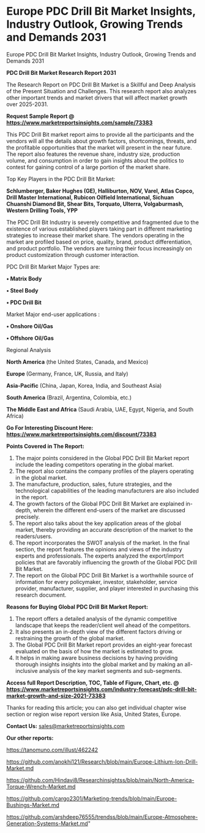 # Europe PDC Drill Bit Market Insights, Industry Outlook, Growing Trends and Demands 2031
Europe PDC Drill Bit Market Insights, Industry Outlook, Growing Trends and Demands 2031

<strong>PDC Drill Bit Market Research Report 2031</strong>

The Research Report on PDC Drill Bit Market is a Skillful and Deep Analysis of the Present Situation and Challenges. This research report also analyzes other important trends and market drivers that will affect market growth over 2025-2031.

<strong>Request Sample Report @ <a href=https://www.marketreportsinsights.com/sample/73383>https://www.marketreportsinsights.com/sample/73383</a></strong>

This PDC Drill Bit market report aims to provide all the participants and the vendors will all the details about growth factors, shortcomings, threats, and the profitable opportunities that the market will present in the near future. The report also features the revenue share, industry size, production volume, and consumption in order to gain insights about the politics to contest for gaining control of a large portion of the market share.

Top Key Players in the PDC Drill Bit Market:

<strong>Schlumberger, Baker Hughes (GE), Halliburton, NOV, Varel, Atlas Copco, Drill Master International, Rubicon Oilfield International, Sichuan Chuanshi Diamond Bit, Shear Bits, Torquato, Ulterra, Volgaburmash, Western Drilling Tools, YPP</strong>

The PDC Drill Bit Industry is severely competitive and fragmented due to the existence of various established players taking part in different marketing strategies to increase their market share. The vendors operating in the market are profiled based on price, quality, brand, product differentiation, and product portfolio. The vendors are turning their focus increasingly on product customization through customer interaction.

PDC Drill Bit Market Major Types are:

<strong>• Matrix Body

• Steel Body

• PDC Drill Bit</strong>

Market Major end-user applications :

<strong>• Onshore Oil/Gas

• Offshore Oil/Gas</strong>

Regional Analysis

</u><strong><b>North America</b></strong> (the United States, Canada, and Mexico)

<strong><b>Europe </b></strong>(Germany, France, UK, Russia, and Italy)

<strong><b>Asia-Pacific</b></strong> (China, Japan, Korea, India, and Southeast Asia)

<strong><b>South America</b></strong> (Brazil, Argentina, Colombia, etc.)

<strong><b>The Middle East and Africa</b></strong> (Saudi Arabia, UAE, Egypt, Nigeria, and South Africa)

<strong>Go For Interesting Discount Here: <a href=https://www.marketreportsinsights.com/discount/73383>https://www.marketreportsinsights.com/discount/73383</a></strong>

<strong>Points Covered in The Report:</strong>
<ol>
  <li>The major points considered in the Global PDC Drill Bit Market report include the leading competitors operating in the global market.</li>
  <li>The report also contains the company profiles of the players operating in the global market.</li>
  <li>The manufacture, production, sales, future strategies, and the technological capabilities of the leading manufacturers are also included in the report.</li>
  <li>The growth factors of the Global PDC Drill Bit Market are explained in-depth, wherein the different end-users of the market are discussed precisely.</li>
  <li>The report also talks about the key application areas of the global market, thereby providing an accurate description of the market to the readers/users.</li>
  <li>The report incorporates the SWOT analysis of the market. In the final section, the report features the opinions and views of the industry experts and professionals. The experts analyzed the export/import policies that are favorably influencing the growth of the Global PDC Drill Bit Market.</li>
  <li>The report on the Global PDC Drill Bit Market is a worthwhile source of information for every policymaker, investor, stakeholder, service provider, manufacturer, supplier, and player interested in purchasing this research document.</li>
</ol>
<strong>Reasons for Buying Global PDC Drill Bit Market Report:</strong>

<ol>
  <li>The report offers a detailed analysis of the dynamic competitive landscape that keeps the reader/client well ahead of the competitors.</li>
  <li>It also presents an in-depth view of the different factors driving or restraining the growth of the global market.</li>
  <li>The Global PDC Drill Bit Market report provides an eight-year forecast evaluated on the basis of how the market is estimated to grow.</li>
  <li>It helps in making aware business decisions by having providing thorough insights insights into the global market and by making an all-inclusive analysis of the key market segments and sub-segments.</li>
</ol>
<strong>Access full Report Description, TOC, Table of Figure, Chart, etc. @ <a href=https://www.marketreportsinsights.com/industry-forecast/pdc-drill-bit-market-growth-and-size-2021-73383>https://www.marketreportsinsights.com/industry-forecast/pdc-drill-bit-market-growth-and-size-2021-73383</a></strong>


Thanks for reading this article; you can also get individual chapter wise section or region wise report version like Asia, United States, Europe.

<strong>Contact Us:</strong>
sales@marketreportsinsights.com

<strong>Our other reports:</strong>

<a href=https://tanomuno.com/illust/462242>https://tanomuno.com/illust/462242</a>

<a href=https://github.com/anokhi121/Research/blob/main/Europe-Lithium-Ion-Drill-Market.md>https://github.com/anokhi121/Research/blob/main/Europe-Lithium-Ion-Drill-Market.md</a>

<a href=https://github.com/Hindavi8/Researchinsightss/blob/main/North-America-Torque-Wrench-Market.md>https://github.com/Hindavi8/Researchinsightss/blob/main/North-America-Torque-Wrench-Market.md</a>

<a href=https://github.com/cargo2301/Marketing-trends/blob/main/Europe-Bushings-Market.md>https://github.com/cargo2301/Marketing-trends/blob/main/Europe-Bushings-Market.md</a>

<a href=https://github.com/arshdeep76555/trendss/blob/main/Europe-Atmosphere-Generation-Systems-Market.md>https://github.com/arshdeep76555/trendss/blob/main/Europe-Atmosphere-Generation-Systems-Market.md</a>"
